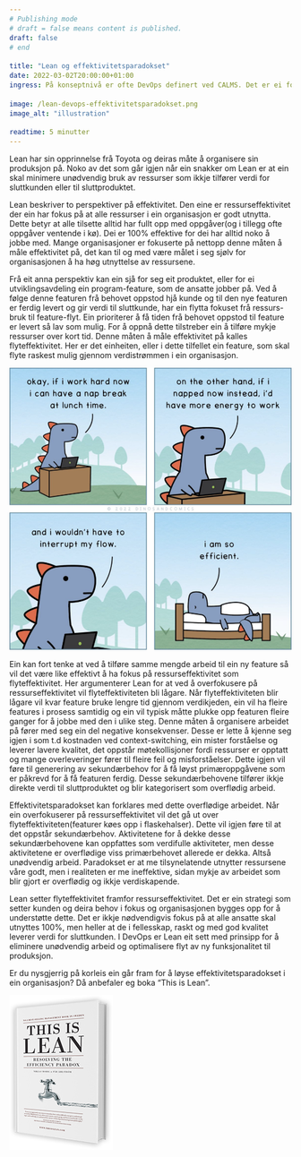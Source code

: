 ```yaml
---
# Publishing mode
# draft = false means content is published. 
draft: false
# end

title: "Lean og effektivitetsparadokset"
date: 2022-03-02T20:00:00+01:00
ingress: På konseptnivå er ofte DevOps definert ved CALMS. Det er ei forkorting for Culture, Automation, Lean, Measuring og Sharing. Lean har mange betydninger og tolkninger, eg vil trekke fram eit par element som er godt skildra i boka “This is Lean” av Niklas Modig og Per Ahlstrøm. Er det fleire måter å måle effektivitet på? Og kva er effektivitetsparadokset?

image: /lean-devops-effektivitetsparadokset.png
image_alt: "illustration"

readtime: 5 minutter
---
```

Lean har sin opprinnelse frå Toyota og deiras måte å organisere sin produksjon på. Noko av det som går igjen når ein snakker om Lean er at ein skal minimere unødvendig bruk av ressurser som ikkje tilfører verdi for sluttkunden eller til sluttproduktet.

Lean beskriver to perspektiver på effektivitet. Den eine er ressurseffektivitet der ein har fokus på at alle ressurser i ein organisasjon er godt utnytta. Dette betyr at alle tilsette alltid har fullt opp med oppgåver(og i tillegg ofte oppgåver ventende i kø). Dei er 100% effektive for dei har alltid noko å jobbe med. Mange organisasjoner er fokuserte på nettopp denne måten å måle effektivitet på, det kan til og med være målet i seg sjølv for organisasjonen å ha høg utnyttelse av ressursene.

Frå eit anna perspektiv kan ein sjå for seg eit produktet, eller for ei utviklingsavdeling ein program-feature, som de ansatte jobber på. Ved å følge denne featuren frå behovet oppstod hjå kunde og til den nye featuren er ferdig levert og gir verdi til sluttkunde, har ein flytta fokuset frå ressurs-bruk til feature-flyt. Ein prioriterer å få tiden frå behovet oppstod til feature er levert så lav som mulig. For å oppnå dette tilstreber ein å tilføre mykje ressurser over kort tid. Denne måten å måle effektivitet på kalles flyteffektivitet. Her er det einheiten, eller i dette tilfellet ein feature, som skal flyte raskest mulig gjennom verdistrømmen i ein organisasjon.

![alt text](/lean-devops-effektivitetsparadokset.png "Dino comics - effektivitet")

Ein kan fort tenke at ved å tilføre samme mengde arbeid til ein ny feature så vil det være like effektivt å ha fokus på ressurseffektivitet som flyteffektivitet. Her argumenterer Lean for at ved å overfokusere på ressurseffektivitet vil flyteffektiviteten bli lågare. Når flyteffektiviteten blir lågare vil kvar feature bruke lengre tid gjennom verdikjeden, ein vil ha fleire features i prosess samtidig og ein vil typisk måtte plukke opp featuren fleire ganger for å jobbe med den i ulike steg. Denne måten å organisere arbeidet på fører med seg ein del negative konsekvenser. Desse er lette å kjenne seg igjen i som t.d kostnaden ved context-switching, ein mister forståelse og leverer lavere kvalitet, det oppstår møtekollisjoner fordi ressurser er opptatt og mange overleveringer fører til fleire feil og misforståelser. Dette igjen vil føre til generering av sekundærbehov for å få løyst primæroppgåvene som er påkrevd for å få featuren ferdig. Desse sekundærbehovene tilfører ikkje direkte verdi til sluttproduktet og blir kategorisert som overflødig arbeid.

Effektivitetsparadokset kan forklares med dette overflødige arbeidet. Når ein overfokuserer på ressurseffektivitet vil det gå ut over flyteffektiviteten(featurer køes opp i flaskehalser). Dette vil igjen føre til at det oppstår sekundærbehov. Aktivitetene for å dekke desse sekundærbehovene kan oppfattes som verdifulle aktiviteter, men desse aktivitetene er overflødige viss primærbehovet allerede er dekka. Altså unødvendig arbeid. Paradokset er at me tilsynelatende utnytter ressursene våre godt, men i realiteten er me ineffektive, sidan mykje av arbeidet som blir gjort er overflødig og ikkje verdiskapende.

Lean setter flyteffektivitet framfor ressurseffektivitet. Det er ein strategi som setter kunden og deira behov i fokus og organisasjonen bygges opp for å understøtte dette. Det er ikkje nødvendigvis fokus på at alle ansatte skal utnyttes 100%, men heller at de i fellesskap, raskt og med god kvalitet leverer verdi for sluttkunden. I DevOps er Lean eit sett med prinsipp for å eliminere unødvendig arbeid og optimalisere flyt av ny funksjonalitet til produksjon.

Er du nysgjerrig på korleis ein går fram for å løyse effektivitetsparadokset i ein organisasjon? Då anbefaler eg boka “This is Lean”.

![alt text](/this_is_lean.png "This is Lean")
